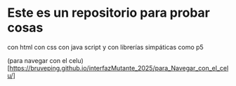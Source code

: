 # Este es un repositorio para probar cosas
con html
con css
con java script
y con librerías simpáticas como p5

(para navegar con el celu)[https://bruveping.github.io/interfazMutante_2025/para_Navegar_con_el_celu/]

